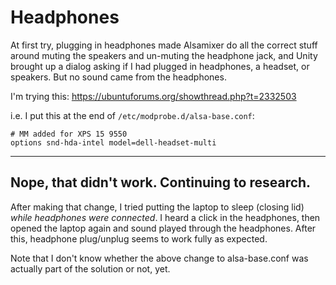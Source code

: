 # Headphones
At first try, plugging in headphones made Alsamixer do all the correct stuff around muting the speakers and un-muting the headphone jack, and Unity brought up a dialog asking if I had plugged in headphones, a headset, or speakers. But no sound came from the headphones.

I'm trying this: https://ubuntuforums.org/showthread.php?t=2332503

i.e. I put this at the end of `/etc/modprobe.d/alsa-base.conf`:

```
# MM added for XPS 15 9550
options snd-hda-intel model=dell-headset-multi
```
---
Nope, that didn't work. Continuing to research.
---
After making that change, I tried putting the laptop to sleep (closing lid) *while headphones were connected*. I heard a click in the headphones, then opened the laptop again and sound played through the headphones. After this, headphone plug/unplug seems to work fully as expected.

Note that I don't know whether the above change to alsa-base.conf was actually part of the solution or not, yet.

